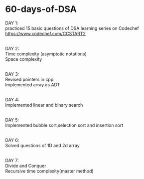 # 60-days-of-DSA

DAY 1: <br>
practiced 15 basic questions of DSA learning series on Codechef
https://www.codechef.com/CCSTART2 <br><br>

DAY 2: <br>
Time complexity (asymptotic notations)<br>
Space complexity<br><br>

DAY 3: <br>
Revised pointers in cpp <br>
Implemented array as ADT<br><br>

DAY 4: <br>
Implemented linear and binary search<br><br>

DAY 5: <br>
Implemented bubble sort,selection sort and insertion sort<br><br>

DAY 6:<br>
Solved questions of 1D and 2d array<br><br>

DAY 7:<br>
Divide and Conquer <br>
Recursive time complexity(master method)<br><br>
